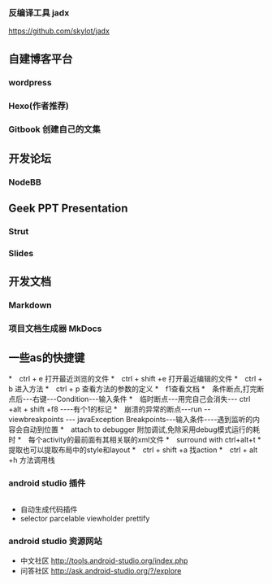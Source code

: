 ### 反编译工具 jadx
https://github.com/skylot/jadx

## 自建博客平台
### wordpress 
### Hexo(作者推荐)
### Gitbook 创建自己的文集

## 开发论坛
### NodeBB

## Geek PPT Presentation
### Strut
### Slides

## 开发文档
### Markdown
### 项目文档生成器 MkDocs

## 一些as的快捷键
*　ctrl + e 打开最近浏览的文件
*　ctrl + shift +e 打开最近编辑的文件
*　ctrl + b 进入方法
*　ctrl + p 查看方法的参数的定义
*　f1查看文档
*　条件断点,打完断点后---右键---Condition---输入条件
*　临时断点---用完自己会消失--- ctrl +alt + shift +f8 ----有个1的标记
*　崩溃的异常的断点---run -- viewbreakpoints --- javaException Breakpoints---输入条件----遇到监听的内容会自动到位置
*　attach to debugger 附加调试,免除采用debug模式运行的耗时
*　每个activity的最前面有其相关联的xml文件
*　surround with ctrl+alt+t 
*　提取也可以提取布局中的style和layout
*　ctrl + shift +a 找action
*　ctrl + alt +h 方法调用栈

### android studio 插件
``` http://plugins.jetbrains.com/?androidstudio
```
* 自动生成代码插件
* selector parcelable viewholder prettify

### android studio 资源网站
* 中文社区 http://tools.android-studio.org/index.php
* 问答社区 http://ask.android-studio.org/?/explore


